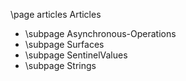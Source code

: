 \page articles Articles

- \subpage Asynchronous-Operations
- \subpage Surfaces
- \subpage SentinelValues
- \subpage Strings
